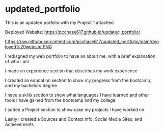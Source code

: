 # updated_portfolio
This is an updated porfolio with my Project 1 attached

Deployed Website: https://pcchase617.github.io/updated_portfolio/

https://raw.githubusercontent.com/pcchase617/updated_portfolio/main/deployed%20website.PNG

I redisgned my web portfolio to have an about me, with a brief explanation of who I am

I made an experience section that describes my work experience

I created an education section to show my progress from the bootcamp, and my bachelors degree

I have a skills section to show what languages I have learned and other tools I have gained from the bootcamp and my college

I added a Project section to show case my projects I have worked on

Lastly I created a Sources and Contact Info, Social Media Sites, and Achievements
